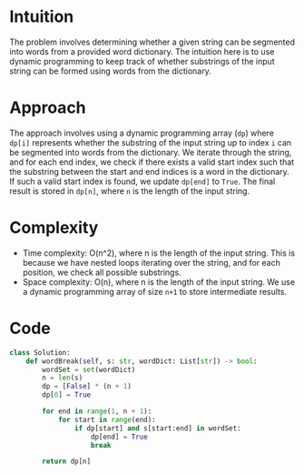# Intuition
The problem involves determining whether a given string can be segmented into words from a provided word dictionary. The intuition here is to use dynamic programming to keep track of whether substrings of the input string can be formed using words from the dictionary.

# Approach
The approach involves using a dynamic programming array (`dp`) where `dp[i]` represents whether the substring of the input string up to index `i` can be segmented into words from the dictionary. We iterate through the string, and for each end index, we check if there exists a valid start index such that the substring between the start and end indices is a word in the dictionary. If such a valid start index is found, we update `dp[end]` to `True`. The final result is stored in `dp[n]`, where `n` is the length of the input string.

# Complexity
- Time complexity: O(n^2), where n is the length of the input string. This is because we have nested loops iterating over the string, and for each position, we check all possible substrings.
- Space complexity: O(n), where n is the length of the input string. We use a dynamic programming array of size `n+1` to store intermediate results.

# Code
```python
class Solution:
    def wordBreak(self, s: str, wordDict: List[str]) -> bool:
        wordSet = set(wordDict)
        n = len(s)
        dp = [False] * (n + 1)
        dp[0] = True

        for end in range(1, n + 1):
            for start in range(end):
                if dp[start] and s[start:end] in wordSet:
                    dp[end] = True
                    break

        return dp[n]
